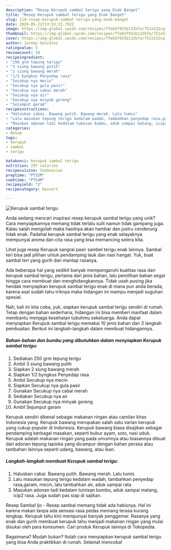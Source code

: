 ```yaml
---
description: "Resep Kerupuk sambal terigu yang Enak Banget"
title: "Resep Kerupuk sambal terigu yang Enak Banget"
slug: 119-resep-kerupuk-sambal-terigu-yang-enak-banget
date: 2020-05-21T13:53:23.792Z
image: https://img-global.cpcdn.com/recipes/ffeb5f915b132b7e/751x532cq70/kerupuk-sambal-terigu-foto-resep-utama.jpg
thumbnail: https://img-global.cpcdn.com/recipes/ffeb5f915b132b7e/751x532cq70/kerupuk-sambal-terigu-foto-resep-utama.jpg
cover: https://img-global.cpcdn.com/recipes/ffeb5f915b132b7e/751x532cq70/kerupuk-sambal-terigu-foto-resep-utama.jpg
author: Jeremy Gonzales
ratingvalue: 5
reviewcount: 10
recipeingredient:
- "250 grm tepung terigu"
- "3 siung bawang putih"
- "2 siung bawang merah"
- "1/2 byngkus Penyedap rasa"
- "Secukup nya mecin"
- "Secukup nya gula pasir"
- "Secukup nya cabai merah"
- "Secukup nya air"
- "Secukup nya minyak goreng"
- "Sejumput garam"
recipeinstructions:
- "Haluskan cabai. Bawang putih. Bawang merah. Lalu tumis"
- "Lalu masukan tepung terigu kedalam wadah, tambahkan penyedap rasa,garam, mecin, lalu tambahkan air, aduk sampai rata"
- "Masukan adonan tadi kedalam tumisan bumbu, aduk sampai matang, icip2 rasa. Juga sudah pas siap di sajikan."
categories:
- Resep
tags:
- kerupuk
- sambal
- terigu

katakunci: kerupuk sambal terigu 
nutrition: 297 calories
recipecuisine: Indonesian
preptime: "PT32M"
cooktime: "PT54M"
recipeyield: "2"
recipecategory: Dessert

---
```



![Kerupuk sambal terigu](https://img-global.cpcdn.com/recipes/ffeb5f915b132b7e/751x532cq70/kerupuk-sambal-terigu-foto-resep-utama.jpg)

Anda sedang mencari inspirasi resep kerupuk sambal terigu yang unik? Cara menyiapkannya memang tidak terlalu sulit namun tidak gampang juga. Kalau salah mengolah maka hasilnya akan hambar dan justru cenderung tidak enak. Padahal kerupuk sambal terigu yang enak selayaknya mempunyai aroma dan cita rasa yang bisa memancing selera kita.

Lihat juga resep Kerupuk sangrai pasir sambel terigu enak lainnya. Sambal teri bisa jadi pilihan untuk pendamping lauk dan nasi hangat. Yuk, buat sambal teri yang gurih dan mantap rasanya.

Ada beberapa hal yang sedikit banyak mempengaruhi kualitas rasa dari kerupuk sambal terigu, pertama dari jenis bahan, lalu pemilihan bahan segar hingga cara membuat dan menghidangkannya. Tidak usah pusing jika hendak menyiapkan kerupuk sambal terigu enak di mana pun anda berada, karena asal sudah tahu triknya maka hidangan ini mampu menjadi suguhan spesial.


Nah, kali ini kita coba, yuk, siapkan kerupuk sambal terigu sendiri di rumah. Tetap dengan bahan sederhana, hidangan ini bisa memberi manfaat dalam membantu menjaga kesehatan tubuhmu sekeluarga. Anda dapat menyiapkan Kerupuk sambal terigu memakai 10 jenis bahan dan 3 langkah pembuatan. Berikut ini langkah-langkah dalam membuat hidangannya.

<!--inarticleads1-->

##### Bahan-bahan dan bumbu yang dibutuhkan dalam menyiapkan Kerupuk sambal terigu:

1. Sediakan 250 grm tepung terigu
1. Ambil 3 siung bawang putih
1. Siapkan 2 siung bawang merah
1. Siapkan 1/2 byngkus Penyedap rasa
1. Ambil Secukup nya mecin
1. Siapkan Secukup nya gula pasir
1. Gunakan Secukup nya cabai merah
1. Sediakan Secukup nya air
1. Gunakan Secukup nya minyak goreng
1. Ambil Sejumput garam


Kerupuk sendiri dikenal sebagai makanan ringan atau camilan khas Indonesia yang. Kerupuk bawang merupakan salah satu varian kerupuk yang cukup populer di Indonesia. Kerupuk bawang biasa disajikan sebagai pendamping berbagai masakan, seperti bubur ayam, soto, nasi uduk. Kerupuk adalah makanan ringan yang pada umumnya atau biasannya dibuat dari adonan tepung tapioka yang dicampur dengan bahan perasa atau tambahan lainnya seperti udang, bawang, atau ikan. 

<!--inarticleads2-->

##### Langkah-langkah membuat Kerupuk sambal terigu:

1. Haluskan cabai. Bawang putih. Bawang merah. Lalu tumis
1. Lalu masukan tepung terigu kedalam wadah, tambahkan penyedap rasa,garam, mecin, lalu tambahkan air, aduk sampai rata
1. Masukan adonan tadi kedalam tumisan bumbu, aduk sampai matang, icip2 rasa. Juga sudah pas siap di sajikan.


Resep Sambal Ijo - Resep sambal memang tidak ada habisnya. Hal ini karena makan tanpa ada sensasi rasa pedas memang terasa kurang lengkap. Kerupuk tahu kini mempunyai banyak penggemar. Rasanya yang enak dan gurih membuat kerupuk tahu menjadi makanan ringan yang mulai disukai oleh para konsumen. Cari produk Kerupuk lainnya di Tokopedia. 

Bagaimana? Mudah bukan? Itulah cara menyiapkan kerupuk sambal terigu yang bisa Anda praktikkan di rumah. Selamat mencoba!
